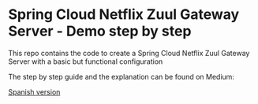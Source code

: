 # Spring Cloud Netflix Zuul Gateway Server - Demo step by step

This repo contains the code to create a Spring Cloud Netflix Zuul Gateway Server with a basic but functional configuration

The step by step guide and the explanation can be found on Medium:

[Spanish version](https://medium.com/@migueldoctor/spring-cloud-series-crea-un-servicio-de-registro-y-descubrimiento-con-spring-cloud-netflix-eureka-4758615ad4cb)
